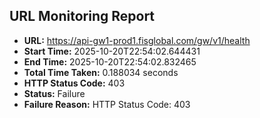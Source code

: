## URL Monitoring Report

- **URL:** https://api-gw1-prod1.fisglobal.com/gw/v1/health
- **Start Time:** 2025-10-20T22:54:02.644431
- **End Time:** 2025-10-20T22:54:02.832465
- **Total Time Taken:** 0.188034 seconds
- **HTTP Status Code:** 403
- **Status:** Failure
- **Failure Reason:** HTTP Status Code: 403
